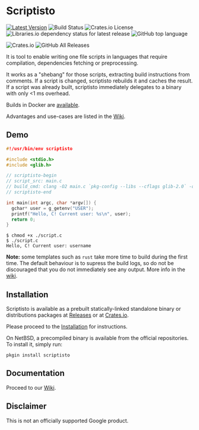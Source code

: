 # Scriptisto

[![Latest Version](https://img.shields.io/crates/v/scriptisto.svg)](https://crates.io/crates/scriptisto)
![Build Status](https://github.com/igor-petruk/scriptisto/actions/workflows/on-push.yml/badge.svg)
![Crates.io License](https://img.shields.io/crates/l/scriptisto)
![Libraries.io dependency status for latest release](https://img.shields.io/librariesio/release/cargo/scriptisto)
![GitHub top language](https://img.shields.io/github/languages/top/igor-petruk/scriptisto)

![Crates.io](https://img.shields.io/crates/d/scriptisto?label=Cargo.io%20downloads)
![GitHub All Releases](https://img.shields.io/github/downloads/igor-petruk/scriptisto/total?logo=Github&label=Github%20Release%20downloads)

It is tool to enable writing one file scripts in languages that require compilation, dependencies fetching or preprocessing.

It works as a "shebang" for those scripts, extracting build instructions from comments. If a script is changed, scriptisto rebuilds it and caches the result. If a script was already built, scriptisto immediately delegates to a binary with only <1 ms overhead.

Builds in Docker are [available](https://github.com/igor-petruk/scriptisto/wiki/Writing-scripts#builds-in-docker). 

Advantages and use-cases are listed in the [Wiki](https://github.com/igor-petruk/scriptisto/wiki#advantages).

## Demo

```c
#!/usr/bin/env scriptisto

#include <stdio.h>
#include <glib.h>

// scriptisto-begin
// script_src: main.c
// build_cmd: clang -O2 main.c `pkg-config --libs --cflags glib-2.0` -o ./script
// scriptisto-end

int main(int argc, char *argv[]) {
  gchar* user = g_getenv("USER");
  printf("Hello, C! Current user: %s\n", user);
  return 0;
}
```

```shell
$ chmod +x ./script.c
$ ./script.c
Hello, C! Current user: username
```

**Note:** some templates such as `rust` take more time to build during the first time. The default behaviour is to supress the build logs, so do not be discouraged that you do not immediately see any output. More info in the [wiki](https://github.com/igor-petruk/scriptisto/wiki/Running-scripts#build-logs).

## Installation

Scriptisto is available as a prebuilt statically-linked standalone binary or distributions packages at [Releases](https://github.com/igor-petruk/scriptisto/releases) or at [Crates.io](https://crates.io/crates/scriptisto). 

Please proceed to the [Installation](https://github.com/igor-petruk/scriptisto/wiki/Installation) for instructions.

On NetBSD, a precompiled binary is available from the official repositories. To install it, simply run:

```shell
pkgin install scriptisto
```

## Documentation

Proceed to our [Wiki](https://github.com/igor-petruk/scriptisto/wiki).

## Disclaimer

This is not an officially supported Google product.
